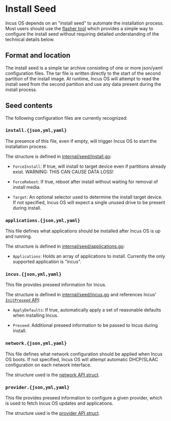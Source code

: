 # Install Seed
Incus OS depends on an "install seed" to automate the installation process. Most
users should use the [flasher tool](flasher-tool.md) which provides a simple way
to configure the install seed without requiring detailed understanding of the
technical details below.

## Format and location
The install seed is a simple tar archive consisting of one or more json/yaml
configuration files. The tar file is written directly to the start of the second
partition of the install image. At runtime, Incus OS will attempt to read the
install seed from the second partition and use any data present during the
install process.

## Seed contents
The following configuration files are currently recognized:

### `install.{json,yml,yaml}`
The presence of this file, even if empty, will trigger Incus OS to start the
installation process.

The structure is defined in [internal/seed/install.go](https://github.com/lxc/incus-os/blob/main/incus-osd/internal/seed/install.go):

  * `ForceInstall`: If true, will install to target device even if partitions
  already exist. WARNING: THIS CAN CAUSE DATA LOSS!
  
  * `ForceReboot`: If true, reboot after install without waiting for removal of
  install media.
  
  * `Target`: An optional selector used to determine the install target device.
  If not specified, Incus OS will expect a single unused drive to be present
  during install.
  
### `applications.{json,yml,yaml}`
This file defines what applications should be installed after Incus OS is up and
running.

The structure is defined in [internal/seed/applications.go](https://github.com/lxc/incus-os/blob/main/incus-osd/internal/seed/applications.go):

  * `Applications`: Holds an array of applications to install. Currently the
  only supported application is "incus".

### `incus.{json,yml,yaml}`
This file provides preseed information for Incus.

The structure is defined in [internal/seed/incus.go](https://github.com/lxc/incus-os/blob/main/incus-osd/internal/seed/incus.go)
and references Incus' [`InitPreseed` API](https://github.com/lxc/incus/blob/main/shared/api/init.go):

  * `ApplyDefaults`: If true, automatically apply a set of reasonable defaults
  when installing Incus.
  
  * `Preseed`: Additional preseed information to be passed to Incus during
  install.

### `network.{json,yml,yaml}`
This file defines what network configuration should be applied when Incus OS
boots. If not specified, Incus OS will attempt automatic DHCP/SLAAC
configuration on each network interface.

The structure used is the [network API struct](https://github.com/lxc/incus-os/blob/main/incus-osd/api/system_network.go).

### `provider.{json,yml,yaml}`
This file provides preseed information to configure a given provider, which is used
to fetch Incus OS updates and applications.

The structure used is the [provider API struct](https://github.com/lxc/incus-os/blob/main/incus-osd/api/system_provider.go).

